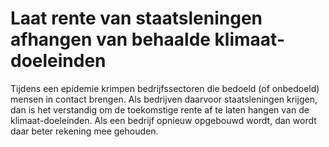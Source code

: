 # Laat rente van staatsleningen afhangen van behaalde klimaat-doeleinden

Tijdens een epidemie krimpen bedrijfssectoren die bedoeld (of onbedoeld) mensen in contact brengen. Als bedrijven daarvoor staatsleningen krijgen, dan is het verstandig om de toekomstige rente af te laten hangen van de klimaat-doeleinden. Als een bedrijf opnieuw opgebouwd wordt, dan wordt daar beter rekening mee gehouden.